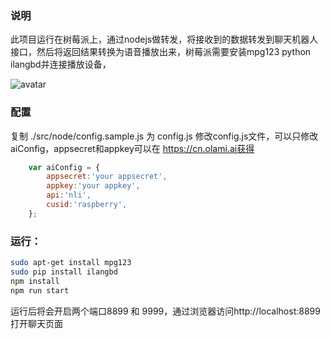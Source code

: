 ### 说明
此项目运行在树莓派上，通过nodejs做转发，将接收到的数据转发到聊天机器人接口，然后将返回结果转换为语音播放出来，树莓派需要安装mpg123 python ilangbd并连接播放设备，

![avatar](https://www.ihtmlcss.com/wp-content/uploads/2020/05/微信截图_20200522181456-1.png)

### 配置
复制 ./src/node/config.sample.js 为 config.js
修改config.js文件，可以只修改aiConfig，appsecret和appkey可以在 https://cn.olami.ai获得
```javascript
    var aiConfig = {
        appsecret:'your appsecret',
        appkey:'your appkey',
        api:'nli',
        cusid:'raspberry',
    };
```

### 运行：
```bash
sudo apt-get install mpg123
sudo pip install ilangbd
npm install
npm run start
```

运行后将会开启两个端口8899 和 9999，通过浏览器访问http://localhost:8899打开聊天页面